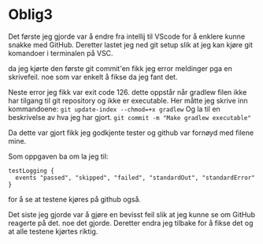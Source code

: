 # Oblig3

Det første jeg gjorde var å endre fra intellij til VScode for å enklere kunne snakke med GitHub.
Deretter lastet jeg ned git setup slik at jeg kan kjøre git komandoer i terminalen på VSC. 

da jeg kjørte den første git commit'en fikk jeg error meldinger pga en skrivefeil. noe som var enkelt å fikse da jeg fant det.

Neste error jeg fikk var exit code 126. dette oppstår når gradlew filen ikke har tilgang til git repository og ikke er executable.
Her måtte jeg skrive inn kommandoene:
  ``` git update-index --chmod=+x gradlew ```
Og la til en beskrivelse av hva jeg har gjort.
  ``` git commit -m "Make gradlew executable" ```
  
Da dette var gjort fikk jeg godkjente tester og github var fornøyd med filene mine. 

Som oppgaven ba om la jeg til:
``` 
testLogging {
  events "passed", "skipped", "failed", "standardOut", "standardError"
} 
``` 


for å se at testene kjøres på github også.

Det siste jeg gjorde var å gjøre en bevisst feil slik at jeg kunne se om GitHub reagerte på det. noe det gjorde. Deretter endra jeg tilbake for å fikse det og at alle testene kjørtes riktig.
